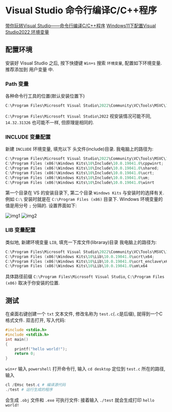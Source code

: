 # Visual Studio 命令行编译C/C++程序

[带你玩转Visual Studio——命令行编译C/C++程序](https://blog.csdn.net/luoweifu/article/details/49847749)
[Windows11下配置Visual Studio2022 环境变量](https://blog.csdn.net/en_Wency/article/details/124767742)

## 配置环境

安装好 Visual Studio 之后,
按下快捷键 `Win+s` 搜索 `环境变量`, 配置如下环境变量.
推荐添加到 用户变量 中.

### Path 变量

各种命令行工具的位置(默认安装位置下)

```powershell
C:\Program Files\Microsoft Visual Studio\2022\Community\VC\Tools\MSVC\14.32.31326\bin\Hostx64\x64
```

`C:\Program Files\Microsoft Visual Studio\2022` 视安装情况可能不同,
`14.32.31326` 也可能不一样, 但原理是相同的.

### INCLUDE 变量配置

新建 `INCLUDE` 环境变量, 填充以下 头文件(include)目录.
我电脑上的路径为:

```powershell
C:\Program Files\Microsoft Visual Studio\2022\Community\VC\Tools\MSVC\14.32.31326\include;
C:\Program Files (x86)\Windows Kits\10\Include\10.0.19041.0\cppwinrt;
C:\Program Files (x86)\Windows Kits\10\Include\10.0.19041.0\shared;
C:\Program Files (x86)\Windows Kits\10\Include\10.0.19041.0\ucrt;
C:\Program Files (x86)\Windows Kits\10\Include\10.0.19041.0\um;
C:\Program Files (x86)\Windows Kits\10\Include\10.0.19041.0\winrt
```

第一个目录在 VS 的安装目录下, 第二个目录 `Windows Kits` 与安装时的选择有关.
例如 `C:\` 安装时就是在 `C:\Program Files (x86)` 目录下.
Windows 环境变量的值是用分号 `;` 分隔的.
设置界面如下:

![img1](https://img-blog.csdnimg.cn/3ba0c1d8127346a5bb0932845f0fe078.png)
![img2](https://img-blog.csdnimg.cn/82a00734632949fda02eb91cd781580b.png)

### LIB 变量配置

类似地, 新建环境变量 `LIB`, 填充一下库文件(libraray)目录
我电脑上的路径为:

```powershell
C:\Program Files\Microsoft Visual Studio\2022\Community\VC\Tools\MSVC\14.32.31326\lib\x64;
C:\Program Files (x86)\Windows Kits\10\Lib\10.0.19041.0\ucrt\x64;
C:\Program Files (x86)\Windows Kits\10\Lib\10.0.19041.0\ucrt_enclave\x64;
C:\Program Files (x86)\Windows Kits\10\Lib\10.0.19041.0\um\x64
```

具体路径前缀 `C:\Program Files\Microsoft Visual Studio`, `C:\Program Files (x86)`
取决于你安装的位置.

## 测试

在桌面右键创建一个 `txt` 文本文件, 修改名称为 `test.c`(`.c`是后缀), 就得到一个C格式文件.
双击打开, 写入代码:

```c
#include <stdio.h>
#include <stdlib.h>
int main()
{
    printf("hello world!");
    return 0;
}
```

`win+r` 输入 `powershell` 打开命令行,
输入 `cd desktop` 定位到 `test.c` 所在的路径,输入

```powershell
cl /EHsc test.c # 编译源代码
./test # 运行生成的程序
```

会生成 `.obj` 文件和 `.exe` 可执行文件:
接着输入 `./test` 就会生成打印 `hello world!`
